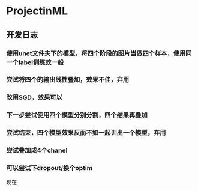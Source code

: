 # ProjectinML

## 开发日志
### 使用unet文件夹下的模型，将四个阶段的图片当做四个样本，使用同一个label训练效一般

### 尝试将四个的输出线性叠加，效果不佳，弃用

### 改用SGD，效果可以

### 下一步尝试使用四个模型分别分割，四个结果再叠加

### 尝试结束，四个模型效果反而不如一起训出一个模型，弃用

### 尝试叠加成4个chanel

### 可以尝试下dropout/换个optim
现在
